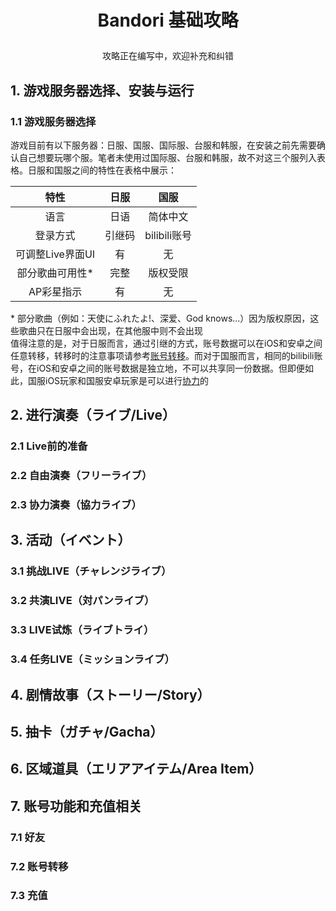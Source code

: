 # <p align="center">Bandori 基础攻略
<p align="center">攻略正在编写中，欢迎补充和纠错
  
## 1. 游戏服务器选择、安装与运行
### 1.1 游戏服务器选择
游戏目前有以下服务器：日服、国服、国际服、台服和韩服，在安装之前先需要确认自己想要玩哪个服。笔者未使用过国际服、台服和韩服，故不对这三个服列入表格。日服和国服之间的特性在表格中展示：<br>

|特性|日服|国服|
|:---:|:---:|:---:|
|语言|日语|简体中文|
|登录方式|引继码|bilibili账号|
|可调整Live界面UI|有|无|
|部分歌曲可用性*|完整|版权受限|
|AP彩星指示|有|无|

\* 部分歌曲（例如：天使にふれたよ!、深爱、God knows...）因为版权原因，这些歌曲只在日服中会出现，在其他服中则不会出现<br>
值得注意的是，对于日服而言，通过引继的方式，账号数据可以在iOS和安卓之间任意转移，转移时的注意事项请参考[账号转移](#72-账号转移)。而对于国服而言，相同的bilibili账号，在iOS和安卓之间的账号数据是独立地，不可以共享同一份数据。但即便如此，国服iOS玩家和国服安卓玩家是可以进行[协力](#2.3-协力演奏-協力ライブ)的
## 2. 进行演奏（ライブ/Live）
### 2.1 Live前的准备
### 2.2 自由演奏（フリーライブ）
### 2.3 协力演奏（協力ライブ）

## 3. 活动（イベント）
### 3.1 挑战LIVE（チャレンジライブ）
### 3.2 共演LIVE（対パンライブ）
### 3.3 LIVE试炼（ライブトライ）
### 3.4 任务LIVE（ミッションライブ）

## 4. 剧情故事（ストーリー/Story）

## 5. 抽卡（ガチャ/Gacha）

## 6. 区域道具（エリアアイテム/Area Item）

## 7. 账号功能和充值相关
### 7.1 好友
### 7.2 账号转移
### 7.3 充值
